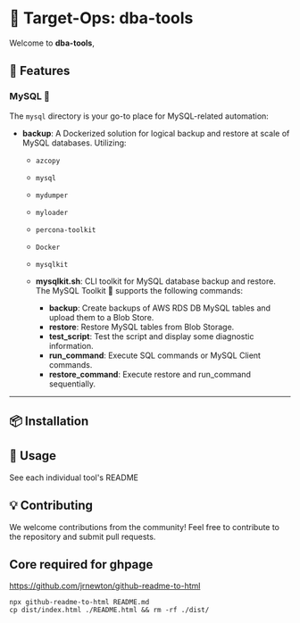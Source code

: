# 🚀 Target-Ops: dba-tools

Welcome to **dba-tools**,

## 🌟 Features

### MySQL 🐬
The `mysql` directory is your go-to place for MySQL-related automation:

- **backup**: A Dockerized solution for logical backup and restore at scale of MySQL databases. Utilizing:
  - `azcopy`
  - `mysql`
  - `mydumper`
  - `myloader`
  - `percona-toolkit`
  - `Docker`
  - `mysqlkit`
  
  - **mysqlkit.sh**: CLI toolkit for MySQL database backup and restore. The MySQL Toolkit 🚀 supports the following commands:
    - **backup**: Create backups of AWS RDS DB MySQL tables and upload them to a Blob Store.
    - **restore**: Restore MySQL tables from Blob Storage.
    - **test_script**: Test the script and display some diagnostic information.
    - **run_command**: Execute SQL commands or MySQL Client commands.
    - **restore_command**: Execute restore and run_command sequentially.

---

## 📦 Installation


## 🚀 Usage
See each individual tool's README

## 💡 Contributing
We welcome contributions from the community! Feel free to contribute to the repository and submit pull requests.

## Core required for ghpage
https://github.com/jrnewton/github-readme-to-html 
```
npx github-readme-to-html README.md
cp dist/index.html ./README.html && rm -rf ./dist/
```
